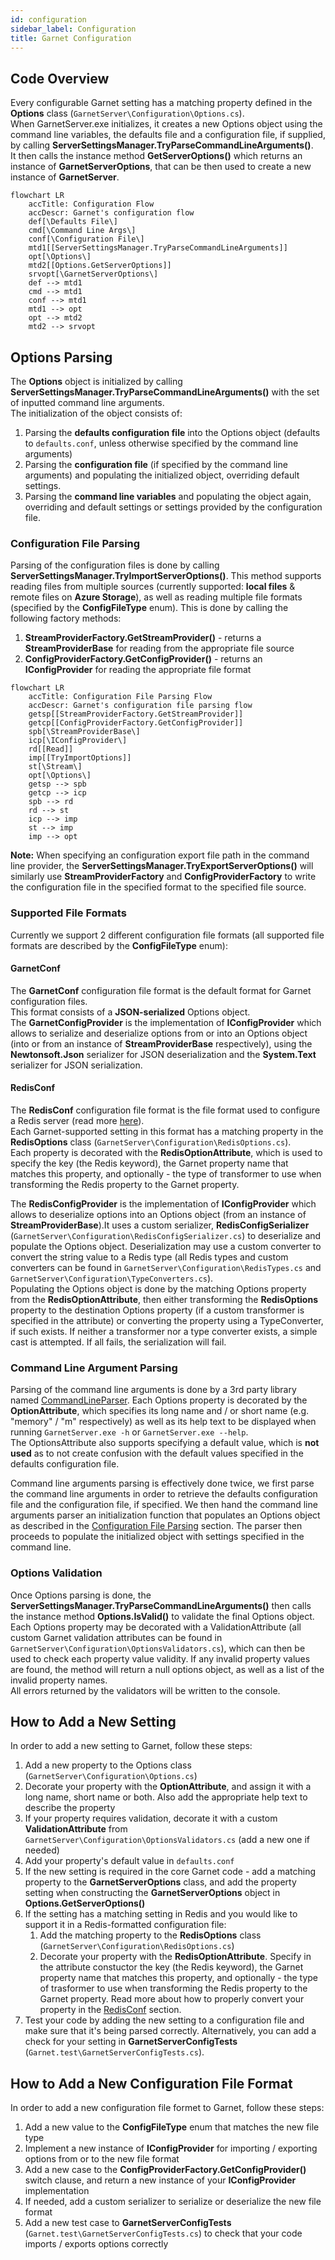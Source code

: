 ```yaml
---
id: configuration
sidebar_label: Configuration
title: Garnet Configuration
---
```


## Code Overview

Every configurable Garnet setting has a matching property defined in the **Options** class (`GarnetServer\Configuration\Options.cs`). \
When GarnetServer.exe initializes, it creates a new Options object using the command line variables, the defaults file and a configuration file, if supplied, by calling **ServerSettingsManager.TryParseCommandLineArguments()**.\
It then calls the instance method **GetServerOptions()** which returns an instance of **GarnetServerOptions**, that can be then used to create a new instance of **GarnetServer**.

```mermaid
flowchart LR
    accTitle: Configuration Flow
    accDescr: Garnet's configuration flow
    def[\Defaults File\]
    cmd[\Command Line Args\]
    conf[\Configuration File\]
    mtd1[[ServerSettingsManager.TryParseCommandLineArguments]]
    opt[\Options\]
    mtd2[[Options.GetServerOptions]]
    srvopt[\GarnetServerOptions\]
    def --> mtd1
    cmd --> mtd1
    conf --> mtd1
    mtd1 --> opt
    opt --> mtd2
    mtd2 --> srvopt
```

## Options Parsing

The **Options** object is initialized by calling **ServerSettingsManager.TryParseCommandLineArguments()** with the set of inputted command line arguments.\
The initialization of the object consists of:
1) Parsing the **defaults configuration file** into the Options object (defaults to `defaults.conf`, unless otherwise specified by the command line arguments) 
2) Parsing the **configuration file** (if specified by the command line arguments) and populating the initialized object, overriding default settings. 
3) Parsing the **command line variables** and populating the object again, overriding and default settings or settings provided by the configuration file. 

### Configuration File Parsing

Parsing of the configuration files is done by calling **ServerSettingsManager.TryImportServerOptions()**. This method supports reading files from multiple sources (currently supported: **local files** & remote files on **Azure Storage**), as well as reading multiple file formats (specified by the **ConfigFileType** enum).
This is done by calling the following factory methods: 
1) **StreamProviderFactory.GetStreamProvider()** - returns a **StreamProviderBase** for reading from the appropriate file source
2) **ConfigProviderFactory.GetConfigProvider()** - returns an **IConfigProvider** for reading the appropriate file format

```mermaid
flowchart LR
    accTitle: Configuration File Parsing Flow
    accDescr: Garnet's configuration file parsing flow
    getsp[[StreamProviderFactory.GetStreamProvider]]
    getcp[[ConfigProviderFactory.GetConfigProvider]]
    spb[\StreamProviderBase\]
    icp[\IConfigProvider\]
    rd[[Read]]
    imp[[TryImportOptions]]
    st[\Stream\]
    opt[\Options\]
    getsp --> spb
    getcp --> icp
    spb --> rd
    rd --> st
    icp --> imp
    st --> imp
    imp --> opt
```

**Note:** When specifying an configuration export file path in the command line provider, the **ServerSettingsManager.TryExportServerOptions()** will similarly use **StreamProviderFactory** and **ConfigProviderFactory** to write the configuration file in the specified format to the specified file source.

### Supported File Formats
Currently we support 2 different configuration file formats (all supported file formats are described by the **ConfigFileType** enum):

#### GarnetConf
The **GarnetConf** configuration file format is the default format for Garnet configuration files.\
This format consists of a **JSON-serialized** Options object.\
The **GarnetConfigProvider** is the implementation of **IConfigProvider** which allows to serialize and deserialize options from or into an Options object (into or from an instance of **StreamProviderBase** respectively), using the **Newtonsoft.Json** serializer for JSON deserialization and the **System.Text** serializer for JSON serialization.

#### RedisConf
The **RedisConf** configuration file format is the file format used to configure a Redis server (read more [here](https://redis.io/docs/management/config/)).\
Each Garnet-supported setting in this format has a matching property in the **RedisOptions** class (`GarnetServer\Configuration\RedisOptions.cs`).\
Each property is decorated with the **RedisOptionAttribute**, which is used to specify the key (the Redis keyword), the Garnet property name that matches this property, and optionally - the type of transformer to use when transforming the Redis property to the Garnet property.

The **RedisConfigProvider** is the implementation of **IConfigProvider** which allows to deserialize options into an Options object (from an instance of **StreamProviderBase**).It uses a custom serializer, **RedisConfigSerializer** (`GarnetServer\Configuration\RedisConfigSerializer.cs`) to deserialize and populate the Options object.
Deserialization may use a custom converter to convert the string value to a Redis type (all Redis types and custom converters can be found in `GarnetServer\Configuration\RedisTypes.cs` and `GarnetServer\Configuration\TypeConverters.cs`).\
Populating the Options object is done by the matching Options property from the **RedisOptionAttribute**, then either transforming the **RedisOptions** property to the destination Options property (if a custom transformer is specified in the attribute) or converting the property using a TypeConverter, if such exists. If neither a transformer nor a type converter exists, a simple cast is attempted. If all fails, the serialization will fail.

### Command Line Argument Parsing

Parsing of the command line arguments is done by a 3rd party library named [CommandLineParser](https://github.com/commandlineparser/commandline). Each Options property is decorated by the **OptionAttribute**, which specifies its long name and / or short name (e.g. "memory" / "m" respectively) as well as its help text to be displayed when running `GarnetServer.exe -h` or `GarnetServer.exe --help`.\
The OptionsAttribute also supports specifying a default value, which is **not used** as to not create confusion with the default values specified in the defaults configuration file.

Command line arguments parsing is effectively done twice, we first parse the command line arguments in order to retrieve the defaults configuration file and the configuration file, if specified. We then hand the command line arguments parser an initialization function that populates an Options object as described in the [Configuration File Parsing](#configuration-file-parsing) section. The parser then proceeds to populate the initialized object with settings specified in the command line.

### Options Validation

Once Options parsing is done, the **ServerSettingsManager.TryParseCommandLineArguments()** then calls the instance method **Options.IsValid()** to validate the final Options object.\
Each Options property may be decorated with a ValidationAttribute (all custom Garnet validation attributes can be found in `GarnetServer\Configuration\OptionsValidators.cs`), which can then be used to check each property value validity. 
If any invalid property values are found, the method will return a null options object, as well as a list of the invalid property names.\
All errors returned by the validators will be written to the console.

## How to Add a New Setting

In order to add a new setting to Garnet, follow these steps:
1) Add a new property to the Options class (`GarnetServer\Configuration\Options.cs`)
2) Decorate your property with the **OptionAttribute**, and assign it with a long name, short name or both. Also add the appropriate help text to describe the property
3) If your property requires validation, decorate it with a custom **ValidationAttribute** from `GarnetServer\Configuration\OptionsValidators.cs` (add a new one if needed)
4) Add your property's default value in `defaults.conf`
5) If the new setting is required in the core Garnet code - add a matching property to the **GarnetServerOptions** class, and add the property setting when constructing the **GarnetServerOptions** object in **Options.GetServerOptions()**
6) If the setting has a matching setting in Redis and you would like to support it in a Redis-formatted configuration file:
    1) Add the matching property to the **RedisOptions** class (`GarnetServer\Configuration\RedisOptions.cs`)
    2) Decorate your property with the **RedisOptionAttribute**. Specify in the attribute constuctor the key (the Redis keyword), the Garnet property name that matches this property, and optionally - the type of trasformer to use when transforming the Redis property to the Garnet property. Read more about how to properly convert your property in the [RedisConf](#redisconf) section.
7) Test your code by adding the new setting to a configuration file and make sure that it's being parsed correctly. Alternatively, you can add a check for your setting in **GarnetServerConfigTests** (`Garnet.test\GarnetServerConfigTests.cs`). 

## How to Add a New Configuration File Format

In order to add a new configuration file formet to Garnet, follow these steps:
1) Add a new value to the **ConfigFileType** enum that matches the new file type
2) Implement a new instance of **IConfigProvider** for importing / exporting options from or to the new file format
3) Add a new case to the **ConfigProviderFactory.GetConfigProvider()** switch clause, and return a new instance of your **IConfigProvider** implementation
4) If needed, add a custom serializer to serialize or deserialize the new file format
5) Add a new test case to **GarnetServerConfigTests** (`Garnet.test\GarnetServerConfigTests.cs`) to check that your code imports / exports options correctly 